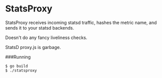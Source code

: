 StatsProxy
======

StatsProxy receives incoming statsd traffic, hashes the metric name, and sends it to your statsd backends.

Doesn't do any fancy liveliness checks.

StatsD proxy.js is garbage.

###Running

```shell
$ go build
$ ./statsproxy
```